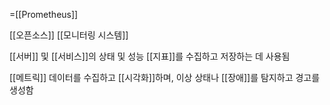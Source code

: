 =[[Prometheus]]

[[오픈소스]] [[모니터링 시스템]]

[[서버]] 및 [[서비스]]의 상태 및 성능 [[지표]]를 수집하고 저장하는 데 사용됨

[[메트릭]] 데이터를 수집하고 [[시각화]]하며, 이상 상태나 [[장애]]를 탐지하고 경고를 생성함








